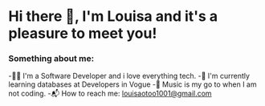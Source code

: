 # Hi there 👋, I'm Louisa and it's a pleasure to meet you! 

 ### Something about me:
-👨‍🎓 I'm a Software Developer and i love everything tech.
-🌱 I'm currently learning databases at Developers in Vogue
-🔭 Music is my go to when I am not coding.
-📬 How to reach me: louisaotoo1001@gmail.com

<!---
Louisa-Otoo/Louisa-Otoo is a ✨ special ✨ repository because its `README.md` (this file) appears on your GitHub profile.
You can click the Preview link to take a look at your changes.
--->
